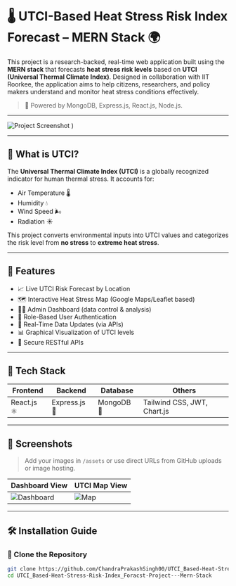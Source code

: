 # 🌡️ UTCI-Based Heat Stress Risk Index Forecast – MERN Stack 🌍

This project is a research-backed, real-time web application built using the **MERN stack** that forecasts **heat stress risk levels** based on **UTCI (Universal Thermal Climate Index)**. Designed in collaboration with IIT Roorkee, the application aims to help citizens, researchers, and policy makers understand and monitor heat stress conditions effectively.

> 🚀 Powered by MongoDB, Express.js, React.js, Node.js.

---

![Project Screenshot](![English](https://github.com/user-attachments/assets/4fdb1f13-48bf-42fc-8499-09cea5c4a40a)
)
) <!-- Replace with your actual image path -->

---

## 🔬 What is UTCI?

The **Universal Thermal Climate Index (UTCI)** is a globally recognized indicator for human thermal stress. It accounts for:
- Air Temperature 🌡️
- Humidity 💧
- Wind Speed 🌬️
- Radiation ☀️

This project converts environmental inputs into UTCI values and categorizes the risk level from **no stress** to **extreme heat stress**.

---

## 🧠 Features

- 📈 Live UTCI Risk Forecast by Location
- 🗺️ Interactive Heat Stress Map (Google Maps/Leaflet based)
- 👨‍🔬 Admin Dashboard (data control & analysis)
- 👥 Role-Based User Authentication
- 🔄 Real-Time Data Updates (via APIs)
- 📊 Graphical Visualization of UTCI levels
- 🔐 Secure RESTful APIs

---

## 🧰 Tech Stack

| Frontend      | Backend       | Database | Others                  |
|---------------|---------------|----------|--------------------------|
| React.js ⚛️     | Express.js 🚀    | MongoDB 🍃 | Tailwind CSS, JWT, Chart.js |

---

## 📸 Screenshots

> Add your images in `/assets` or use direct URLs from GitHub uploads or image hosting.

| Dashboard View | UTCI Map View |
|----------------|----------------|
| ![Dashboard](./assets/dashboard.png) | ![Map](./assets/map.png) |

---

## 🛠️ Installation Guide

### 🔧 Clone the Repository

```bash
git clone https://github.com/ChandraPrakashSingh00/UTCI_Based-Heat-Stress-Risk-Index_Foracst-Project---Mern-Stack.git
cd UTCI_Based-Heat-Stress-Risk-Index_Foracst-Project---Mern-Stack
